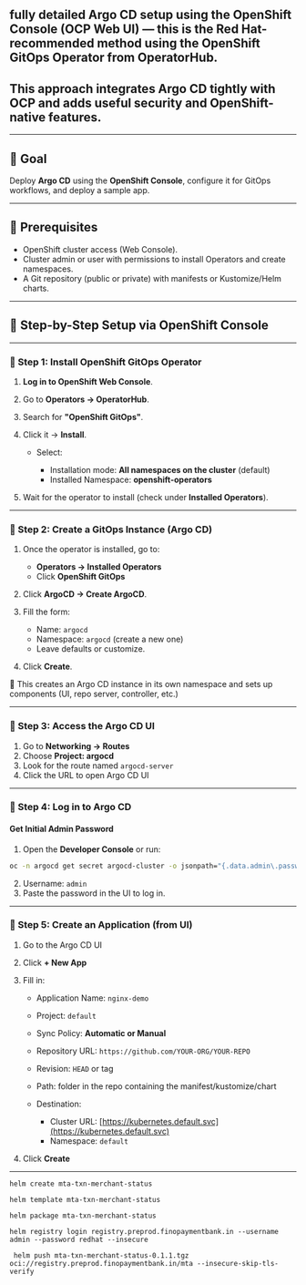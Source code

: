 ## **fully detailed Argo CD setup using the OpenShift Console (OCP Web UI)** — this is the Red Hat-recommended method using the **OpenShift GitOps Operator** from OperatorHub.

## This approach integrates Argo CD tightly with OCP and adds useful security and OpenShift-native features.

---

## 🧭 Goal

Deploy **Argo CD** using the **OpenShift Console**, configure it for GitOps workflows, and deploy a sample app.

---

## 🔧 Prerequisites

* OpenShift cluster access (Web Console).
* Cluster admin or user with permissions to install Operators and create namespaces.
* A Git repository (public or private) with manifests or Kustomize/Helm charts.

---

## 📘 Step-by-Step Setup via OpenShift Console

---

### 🔹 Step 1: Install OpenShift GitOps Operator

1. **Log in to OpenShift Web Console**.
2. Go to **Operators → OperatorHub**.
3. Search for **"OpenShift GitOps"**.
4. Click it → **Install**.

   * Select:

     * Installation mode: **All namespaces on the cluster** (default)
     * Installed Namespace: **openshift-operators**
5. Wait for the operator to install (check under **Installed Operators**).

---

### 🔹 Step 2: Create a GitOps Instance (Argo CD)

1. Once the operator is installed, go to:

   * **Operators → Installed Operators**
   * Click **OpenShift GitOps**
2. Click **ArgoCD → Create ArgoCD**.
3. Fill the form:

   * Name: `argocd`
   * Namespace: `argocd` (create a new one)
   * Leave defaults or customize.
4. Click **Create**.

🎉 This creates an Argo CD instance in its own namespace and sets up components (UI, repo server, controller, etc.)

---

### 🔹 Step 3: Access the Argo CD UI

1. Go to **Networking → Routes**
2. Choose **Project: argocd**
3. Look for the route named `argocd-server`
4. Click the URL to open Argo CD UI

---

### 🔹 Step 4: Log in to Argo CD

#### Get Initial Admin Password

1. Open the **Developer Console** or run:

```bash
oc -n argocd get secret argocd-cluster -o jsonpath="{.data.admin\.password}" | base64 -d
```

2. Username: `admin`
3. Paste the password in the UI to log in.

---

### 🔹 Step 5: Create an Application (from UI)

1. Go to the Argo CD UI
2. Click **+ New App**
3. Fill in:

   * Application Name: `nginx-demo`
   * Project: `default`
   * Sync Policy: **Automatic or Manual**
   * Repository URL: `https://github.com/YOUR-ORG/YOUR-REPO`
   * Revision: `HEAD` or tag
   * Path: folder in the repo containing the manifest/kustomize/chart
   * Destination:

     * Cluster URL: [https://kubernetes.default.svc](https://kubernetes.default.svc)
     * Namespace: `default`
4. Click **Create**

---







```
helm create mta-txn-merchant-status

```


```
helm template mta-txn-merchant-status
```

```
helm package mta-txn-merchant-status
```


```
helm registry login registry.preprod.finopaymentbank.in --username admin --password redhat --insecure
```


```
 helm push mta-txn-merchant-status-0.1.1.tgz oci://registry.preprod.finopaymentbank.in/mta --insecure-skip-tls-verify

```


